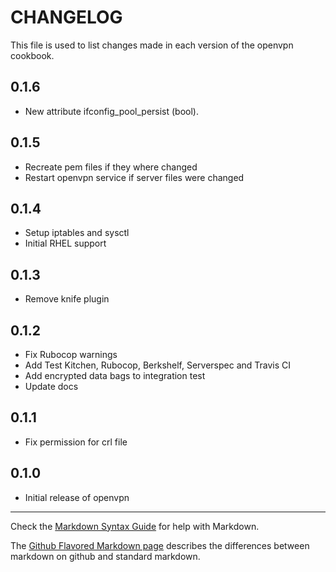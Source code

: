 # CHANGELOG

This file is used to list changes made in each version of the openvpn cookbook.

0.1.6
-----
- New attribute ifconfig_pool_persist (bool). 

0.1.5
-----
- Recreate pem files if they where changed
- Restart openvpn service if server files were changed


0.1.4
-----
- Setup iptables and sysctl
- Initial RHEL support

0.1.3
-----
- Remove knife plugin

0.1.2
-----
- Fix Rubocop warnings
- Add Test Kitchen, Rubocop, Berkshelf, Serverspec and Travis CI
- Add encrypted data bags to integration test
- Update docs

0.1.1
-----
- Fix permission for crl file

0.1.0
-----
- Initial release of openvpn

- - -
Check the [Markdown Syntax Guide](http://daringfireball.net/projects/markdown/syntax) for help with Markdown.

The [Github Flavored Markdown page](http://github.github.com/github-flavored-markdown/) describes the differences between markdown on github and standard markdown.
